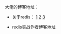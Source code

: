 大佬的博客地址：
- 关于redis：
[1](https://blog.csdn.net/lzj3462144/article/details/70973368)
[2](https://blog.csdn.net/lzj3462144/article/details/71023725)
[3](http://lib.csdn.net/article/redis/60796)
[]()
[]()
[]()
[]()
[]()
[]()
[]()


- [redis实战作者博客地址](http://huangz.me/)
